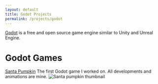```yaml
---
layout: default
title: Godot Projects
permalink: /projects/godot
---
```


[Godot](https://godotengine.org/) is a free and open source game engine similar to Unity and Unreal Engine.

# Godot Games

<dyntable>
    <cell>
        <a href="https://kiminako.itch.io/santa-pumpkin" target="_blank"><heading>Santa Pumpkin</heading></a>
        The first Godot game I worked on. All developments and animations are mine.
        <img title="Santa pumpkin thumbnail" src="https://img.itch.zone/aW1nLzEwODQzNDAzLnBuZw==/315x250%23c/05c1LQ.png" />
    </cell>
</dyntable>
